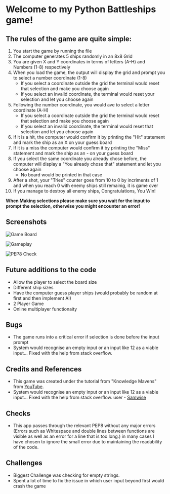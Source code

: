 # Welcome to my Python Battleships game!
## The rules of the game are quite simple:
1. You start the game by running the file
2. The computer generates 5 ships randomly in an 8x8 Grid
3. You are given X and Y coordinates in terms of letters (A-H) and Numbers (1-8) respectively
4. When you load the game, the output will display the grid and prompt you to select a number coordinate (1-8)
    * If you select a coordinate outside the grid the terminal would reset that selection and make you choose again
    * If you select an invalid coordinate, the terminal would reset your selection and let you choose again
5. Following the number coordinate, you would ave to select a letter coordinate (A-H)
    *  If you select a coordinate outside the grid the terminal would reset that selection and make you choose again
    * If you select an invalid coordinate, the terminal would reset that selection and let you choose again
6. If it is a hit, the computer would confirm it by printing the "Hit" statement and mark the ship as an X on your guess board
7. If it is a miss the computer would confirm it by printing the "Miss" statement and mark the ship as an - on your guess board
8. If you select the same coordinate you already chose before, the computer will display a "You already chose that" statement and let you choose again
    * No board would be printed in that case
9. After a shot, your "Tries" counter goes from 10 to 0 by incriments of 1 and when you reach 0 with enemy ships still remainig, it is game over
10. If you manage to destroy all enemy ships, Congratulations, You Win!

__When Making selections please make sure you wait for the input to prompt the selection, otherwise you might encounter an error!__

## Screenshots 
![Game Board](../battleships/screenshots/Screenshot%202022-11-13%20233457.png)
<br/>

![Gameplay](../battleships/screenshots/Screenshot%202022-11-13%20233525.png)
<br/>

![PEP8 Check](../battleships/screenshots/Screenshot%202022-11-13%20223355.png)
## Future additions to the code
* Allow the player to select the board size
* Different ship sizes
* Have the computer guess player ships (would probably be random at first and then implement AI)
* 2 Player Game
* Online multiplayer functionaity

## Bugs 
* The game runs into a critical error if selection is done before the input prompt
* System would recognise an empty input or an input like 12 as a viable input... Fixed with the help from stack overflow.

## Credits and References
* This game was created under the tutorial from "Knowledge Mavens" from [YouTube](https://www.youtube.com/watch?v=alJH_c9t4zw).
* System would recognise an empty input or an input like 12 as a viable input... Fixed with the help from stack overflow. user - [Samwise](https://stackoverflow.com/users/3799759/samwise)

## Checks
* This app passes through the relevant PEP8 without any major errors (Errors such as Whitespace and double lines between functions are visible as well as an error for a line that is too long.) in many cases I have chosen to ignore the small error due to maintaining the readability of the code.

## Challenges
* Biggest Challenge was checking  for empty strings. 
* Spent a lot of time to fix the issue in which user input beyond first would crash the game
